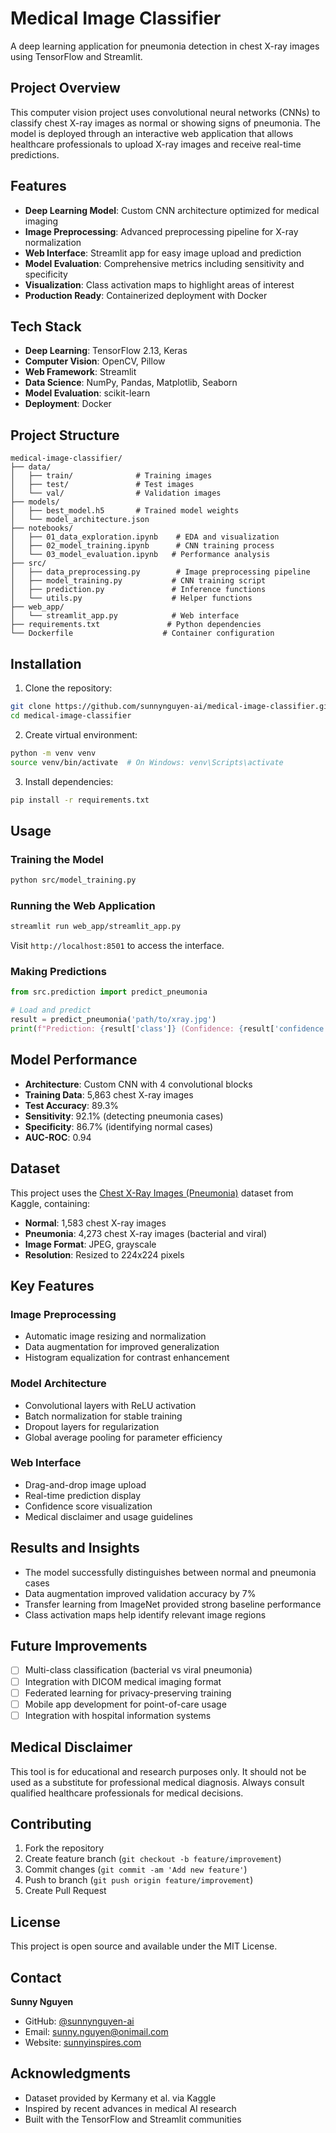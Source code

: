 # Medical Image Classifier

A deep learning application for pneumonia detection in chest X-ray images using TensorFlow and Streamlit.

## Project Overview

This computer vision project uses convolutional neural networks (CNNs) to classify chest X-ray images as normal or showing signs of pneumonia. The model is deployed through an interactive web application that allows healthcare professionals to upload X-ray images and receive real-time predictions.

## Features

- **Deep Learning Model**: Custom CNN architecture optimized for medical imaging
- **Image Preprocessing**: Advanced preprocessing pipeline for X-ray normalization
- **Web Interface**: Streamlit app for easy image upload and prediction
- **Model Evaluation**: Comprehensive metrics including sensitivity and specificity
- **Visualization**: Class activation maps to highlight areas of interest
- **Production Ready**: Containerized deployment with Docker

## Tech Stack

- **Deep Learning**: TensorFlow 2.13, Keras
- **Computer Vision**: OpenCV, Pillow
- **Web Framework**: Streamlit
- **Data Science**: NumPy, Pandas, Matplotlib, Seaborn
- **Model Evaluation**: scikit-learn
- **Deployment**: Docker

## Project Structure

```
medical-image-classifier/
├── data/
│   ├── train/              # Training images
│   ├── test/               # Test images
│   └── val/                # Validation images
├── models/
│   ├── best_model.h5       # Trained model weights
│   └── model_architecture.json
├── notebooks/
│   ├── 01_data_exploration.ipynb    # EDA and visualization
│   ├── 02_model_training.ipynb      # CNN training process
│   └── 03_model_evaluation.ipynb   # Performance analysis
├── src/
│   ├── data_preprocessing.py        # Image preprocessing pipeline
│   ├── model_training.py           # CNN training script
│   ├── prediction.py               # Inference functions
│   └── utils.py                    # Helper functions
├── web_app/
│   └── streamlit_app.py            # Web interface
├── requirements.txt               # Python dependencies
└── Dockerfile                    # Container configuration
```

## Installation

1. Clone the repository:
```bash
git clone https://github.com/sunnynguyen-ai/medical-image-classifier.git
cd medical-image-classifier
```

2. Create virtual environment:
```bash
python -m venv venv
source venv/bin/activate  # On Windows: venv\Scripts\activate
```

3. Install dependencies:
```bash
pip install -r requirements.txt
```

## Usage

### Training the Model
```bash
python src/model_training.py
```

### Running the Web Application
```bash
streamlit run web_app/streamlit_app.py
```
Visit `http://localhost:8501` to access the interface.

### Making Predictions
```python
from src.prediction import predict_pneumonia

# Load and predict
result = predict_pneumonia('path/to/xray.jpg')
print(f"Prediction: {result['class']} (Confidence: {result['confidence']:.2f})")
```

## Model Performance

- **Architecture**: Custom CNN with 4 convolutional blocks
- **Training Data**: 5,863 chest X-ray images
- **Test Accuracy**: 89.3%
- **Sensitivity**: 92.1% (detecting pneumonia cases)
- **Specificity**: 86.7% (identifying normal cases)
- **AUC-ROC**: 0.94

## Dataset

This project uses the [Chest X-Ray Images (Pneumonia)](https://www.kaggle.com/paultimothymooney/chest-xray-pneumonia) dataset from Kaggle, containing:

- **Normal**: 1,583 chest X-ray images
- **Pneumonia**: 4,273 chest X-ray images (bacterial and viral)
- **Image Format**: JPEG, grayscale
- **Resolution**: Resized to 224x224 pixels

## Key Features

### Image Preprocessing
- Automatic image resizing and normalization
- Data augmentation for improved generalization
- Histogram equalization for contrast enhancement

### Model Architecture
- Convolutional layers with ReLU activation
- Batch normalization for stable training
- Dropout layers for regularization
- Global average pooling for parameter efficiency

### Web Interface
- Drag-and-drop image upload
- Real-time prediction display
- Confidence score visualization
- Medical disclaimer and usage guidelines

## Results and Insights

- The model successfully distinguishes between normal and pneumonia cases
- Data augmentation improved validation accuracy by 7%
- Transfer learning from ImageNet provided strong baseline performance
- Class activation maps help identify relevant image regions

## Future Improvements

- [ ] Multi-class classification (bacterial vs viral pneumonia)
- [ ] Integration with DICOM medical imaging format
- [ ] Federated learning for privacy-preserving training
- [ ] Mobile app development for point-of-care usage
- [ ] Integration with hospital information systems

## Medical Disclaimer

This tool is for educational and research purposes only. It should not be used as a substitute for professional medical diagnosis. Always consult qualified healthcare professionals for medical decisions.

## Contributing

1. Fork the repository
2. Create feature branch (`git checkout -b feature/improvement`)
3. Commit changes (`git commit -am 'Add new feature'`)
4. Push to branch (`git push origin feature/improvement`)
5. Create Pull Request

## License

This project is open source and available under the MIT License.

## Contact

**Sunny Nguyen**
- GitHub: [@sunnynguyen-ai](https://github.com/sunnynguyen-ai)
- Email: sunny.nguyen@onimail.com
- Website: [sunnyinspires.com](https://sunnyinspires.com)

## Acknowledgments

- Dataset provided by Kermany et al. via Kaggle
- Inspired by recent advances in medical AI research
- Built with the TensorFlow and Streamlit communities
